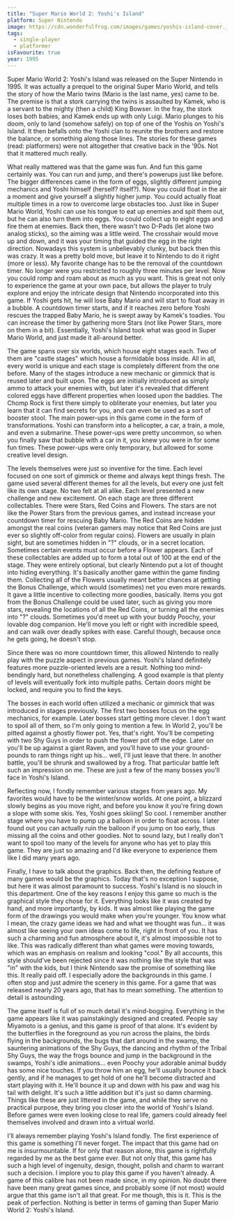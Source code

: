 ```yaml
---
title: "Super Mario World 2: Yoshi's Island"
platform: Super Nintendo
image: https://cdn.wonderfulfrog.com/images/games/yoshis-island-cover.jpg
tags:
  - single-player
  - platformer
isFavourite: true
year: 1995
---
```


Super Mario World 2: Yoshi's Island was released on the Super Nintendo in 1995. It was actually a prequel to the original Super Mario World, and tells the story of how the Mario twins (Mario is the last name, yes) came to be. The premise is that a stork carrying the twins is assaulted by Kamek, who is a servant to the mighty (then a child) King Bowser. In the fray, the stork loses both babies, and Kamek ends up with only Luigi. Mario plunges to his doom, only to land (somehow safely) on top of one of the Yoshis on Yoshi's Island. It then befalls onto the Yoshi clan to reunite the brothers and restore the balance, or something along those lines. The stories for these games (read: platformers) were not altogether that creative back in the '90s. Not that it mattered much really.

What really mattered was that the game was fun. And fun this game certainly was. You can run and jump, and there's powerups just like before. The bigger differences came in the form of eggs, slightly different jumping mechanics and Yoshi himself (herself? itself?). Now you could float in the air a moment and give yourself a slightly higher jump. You could actually float multiple times in a row to overcome large obstacles too. Just like in Super Mario World, Yoshi can use his tongue to eat up enemies and spit them out, but he can also turn them into eggs. You could collect up to eight eggs and fire them at enemies. Back then, there wasn't two D-Pads (let alone two analog sticks), so the aiming was a little weird. The crosshair would move up and down, and it was your timing that guided the egg in the right direction. Nowadays this system is unbelievably clunky, but back then this was crazy. It was a pretty bold move, but leave it to Nintendo to do it right (more or less). My favorite change has to be the removal of the countdown timer. No longer were you restricted to roughly three minutes per level. Now you could romp and roam about as much as you want. This is great not only to experience the game at your own pace, but allows the player to truly explore and enjoy the intricate design that Nintendo incorporated into this game. If Yoshi gets hit, he will lose Baby Mario and will start to float away in a bubble. A countdown timer starts, and if it reaches zero before Yoshi rescues the trapped Baby Mario, he is swept away by Kamek's toadies. You can increase the timer by gathering more Stars (not like Power Stars, more on them in a bit). Essentially, Yoshi's Island took what was good in Super Mario World, and just made it all-around better.

The game spans over six worlds, which house eight stages each. Two of them are "castle stages" which house a formidable boss inside. All in all, every world is unique and each stage is completely different from the one before. Many of the stages introduce a new mechanic or gimmick that is reused later and built upon. The eggs are initially introduced as simply ammo to attack your enemies with, but later it's revealed that different colored eggs have different properties when loosed upon the baddies. The Chomp Rock is first there simply to obliterate your enemies, but later you learn that it can find secrets for you, and can even be used as a sort of booster stool. The main power-ups in this game come in the form of transformations. Yoshi can transform into a helicopter, a car, a train, a mole, and even a submarine. These power-ups were pretty uncommon, so when you finally saw that bubble with a car in it, you knew you were in for some fun times. These power-ups were only temporary, but allowed for some creative level design.

The levels themselves were just so inventive for the time. Each level focused on one sort of gimmick or theme and always kept things fresh. The game used several different themes for all the levels, but every one just felt like its own stage. No two felt at all alike. Each level presented a new challenge and new excitement. On each stage are three different collectables. There were Stars, Red Coins and Flowers. The stars are not like the Power Stars from the previous games, and instead increase your countdown timer for rescuing Baby Mario. The Red Coins are hidden amongst the real coins (veteran gamers may notice that Red Coins are just ever so slightly off-color from regular coins). Flowers are usually in plain sight, but are sometimes hidden in "?" clouds, or in a secret location. Sometimes certain events must occur before a Flower appears. Each of these collectables are added up to form a total out of 100 at the end of the stage. They were entirely optional, but clearly Nintendo put a lot of thought into hiding everything. It's basically another game within the game finding them. Collecting all of the Flowers usually meant better chances at getting the Bonus Challenge, which would (sometimes) net you even more rewards. It gave a little incentive to collecting more goodies, basically. Items you got from the Bonus Challenge could be used later, such as giving you more stars, revealing the locations of all the Red Coins, or turning all the enemies into "?" clouds. Sometimes you'd meet up with your buddy Poochy, your lovable dog companion. He'll move you left or right with incredible speed, and can walk over deadly spikes with ease. Careful though, because once he gets going, he doesn't stop.

Since there was no more countdown timer, this allowed Nintendo to really play with the puzzle aspect in previous games. Yoshi's Island definitely features more puzzle-oriented levels are a result. Nothing too mind-bendingly hard, but nonetheless challenging. A good example is that plenty of levels will eventually fork into multiple paths. Certain doors might be locked, and require you to find the keys.

The bosses in each world often utilized a mechanic or gimmick that was introduced in stages previously. The first two bosses focus on the egg mechanics, for example. Later bosses start getting more clever. I don't want to spoil all of them, so I'm only going to mention a few. In World 2, you'll be pitted against a ghostly flower pot. Yes, that's right. You'll be competing with two Shy Guys in order to push the flower pot off the edge. Later on you'll be up against a giant Raven, and you'll have to use your ground-pounds to ram things right up his... well, I'll just leave that there. In another battle, you'll be shrunk and swallowed by a frog. That particular battle left such an impression on me. These are just a few of the many bosses you'll face in Yoshi's Island.

Reflecting now, I fondly remember various stages from years ago. My favorites would have to be the winter/snow worlds. At one point, a blizzard slowly begins as you move right, and before you know it you're firing down a slope with some skis. Yes, Yoshi goes skiiing! So cool. I remember another stage where you have to pump up a balloon in order to float across. I later found out you can actually ruin the balloon if you jump on too early, thus missing all the coins and other goodies. Not to sound lazy, but I really don't want to spoil too many of the levels for anyone who has yet to play this game. They are just so amazing and I'd like everyone to experience them like I did many years ago.

Finally, I have to talk about the graphics. Back then, the defining feature of many games would be the graphics. Today that's no exception I suppose, but here it was almost paramount to success. Yoshi's Island is no slouch in this department. One of the key reasons I enjoy this game so much is the graphical style they chose for it. Everything looks like it was created by hand, and more importantly, by kids. It was almost like playing the game form of the drawings you would make when you're younger. You know what I mean, the crazy game ideas we had and what we thought was fun... it was almost like seeing your own ideas come to life, right in front of you. It has such a charming and fun atmosphere about it, it's almost impossible not to like. This was radically different than what games were moving towards, which was an emphasis on realism and looking "cool." By all accounts, this style should've been rejected since it was nothing like the style that was "in" with the kids, but I think Nintendo saw the promise of something like this. It really paid off. I especially adore the backgrounds in this game. I often stop and just admire the scenery in this game. For a game that was released nearly 20 years ago, that has to mean something. The attention to detail is astounding.

The game itself is full of so much detail it's mind-bogging. Everything in the game appears like it was painstakingly designed and created. People say Miyamoto is a genius, and this game is proof of that alone. It's evident by the butterflies in the foreground as you run across the plains, the birds flying in the backgrounds, the bugs that dart around in the swamp, the sauntering animations of the Shy Guys, the dancing and rhythm of the Tribal Shy Guys, the way the frogs bounce and jump in the background in the swamps, Yoshi's idle animations... even Poochy your adorable animal buddy has some nice touches. If you throw him an egg, he'll usually bounce it back gently, and if he manages to get hold of one he'll become distracted and start playing with it. He'll bounce it up and down with his paw and wag his tail with delight. It's such a little addition but it's just so damn charming. Things like these are just littered in the game, and while they serve no practical purpose, they bring you closer into the world of Yoshi's Island. Before games were even looking close to real life, gamers could already feel themselves involved and drawn into a virtual world.

I'll always remember playing Yoshi's Island fondly. The first experience of this game is something I'll never forget. The impact that this game had on me is insurmountable. If for only that reason alone, this game is rightfully regarded by me as the best game ever. But not only that, this game has such a high level of ingenuity, design, thought, polish and charm to warrant such a decision. I implore you to play this game if you haven't already. A game of this calibre has not been made since, in my opinion. No doubt there have been many great games since, and probably some (if not most) would argue that this game isn't all that great. For me though, this is it. This is the peak of perfection. Nothing is better in terms of gaming than Super Mario World 2: Yoshi's Island.
